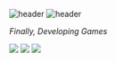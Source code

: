 ![header](https://capsule-render.vercel.app/api?type=Rect&height=20&color=gradient)
![header](https://capsule-render.vercel.app/api?type=soft&text=HELLO%20OZY&animation=twinkling)

*Finally, Developing Games*

<img src="https://img.shields.io/badge/Unreal4-0E1128?style=for-the-badge&logo=unrealengine&logoColor=white"> <img src="https://img.shields.io/badge/Unreal5-0E1128?style=for-the-badge&logo=unrealengine&logoColor=white"> <img src="https://img.shields.io/badge/Unity-000000?style=for-the-badge&logo=unity&logoColor=white">
